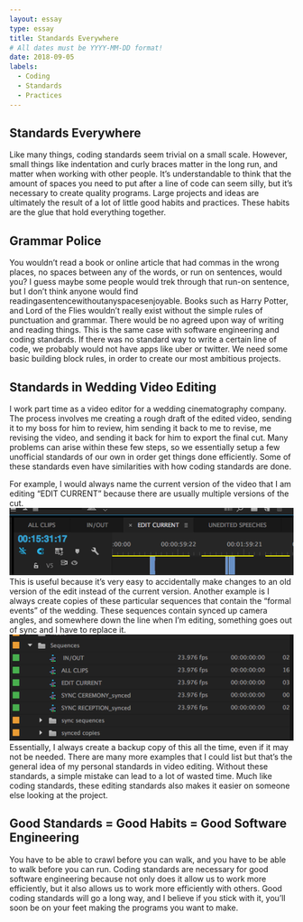 ```yaml
---
layout: essay
type: essay
title: Standards Everywhere
# All dates must be YYYY-MM-DD format!
date: 2018-09-05
labels:
  - Coding
  - Standards
  - Practices
---
```


## Standards Everywhere
Like many things, coding standards seem trivial on a small scale. However, small things like indentation and curly braces matter in the long run, and matter when working with other people. It’s understandable to think that the amount of spaces you need to put after a line of code can seem silly, but it’s necessary to create quality programs. Large projects and ideas are ultimately the result of a lot of little good habits and practices. These habits are the glue that hold everything together.

## Grammar Police
You wouldn’t read a book or online article that had commas in the wrong places, no spaces between any of the words, or run on sentences, would you? I guess maybe some people would trek through that run-on sentence, but I don’t think anyone would find readingasentencewithoutanyspacesenjoyable. Books such as Harry Potter, and Lord of the Flies wouldn’t really exist without the simple rules of punctuation and grammar. There would be no agreed upon way of writing and reading things. This is the same case with software engineering and coding standards. If there was no standard way to write a certain line of code, we probably would not have apps like uber or twitter. We need some basic building block rules, in order to create our most ambitious projects. 

## Standards in Wedding Video Editing
I work part time as a video editor for a wedding cinematography company. The process involves me creating a rough draft of the edited video, sending it to my boss for him to review, him sending it back to me to revise, me revising the video, and sending it back for him to export the final cut. Many problems can arise within these few steps, so we essentially setup a few unofficial standards of our own in order get things done efficiently. Some of these standards even have similarities with how coding standards are done. 

For example, I would always name the current version of the video that I am editing “EDIT CURRENT” because there are usually multiple versions of the cut.
<img src="../images/editcurrent.png">
This is useful because it’s very easy to accidentally make changes to an old version of the edit instead of the current version. Another example is I always create copies of these particular sequences that contain the “formal events” of the wedding. These sequences contain synced up camera angles, and somewhere down the line when I’m editing, something goes out of sync and I have to replace it. 
<img src="../images/sequencecopy.png">
Essentially, I always create a backup copy of this all the time, even if it may not be needed. There are many more examples that I could list but that’s the general idea of my personal standards in video editing. Without these standards, a simple mistake can lead to a lot of wasted time. Much like coding standards, these editing standards also makes it easier on someone else looking at the project.

## Good Standards = Good Habits = Good Software Engineering
You have to be able to crawl before you can walk, and you have to be able to walk before you can run. Coding standards are necessary for good software engineering because not only does it allow us to work more efficiently, but it also allows us to work more efficiently with others.
Good coding standards will go a long way, and I believe if you stick with it, you’ll soon be on your feet making the programs you want to make.
